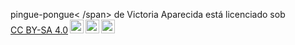 <p xmlns:cc="http://creativecommons.org/ns#" xmlns:dct="http://purl.org/dc/terms/"><span property="dct:title">pingue-pongue< /span> de <span property="cc:attributionName">Victoria Aparecida</span> está licenciado sob <a href="https://creativecommons.org/licenses/by-sa/4.0/?ref=chooser-v1 " target="_blank" rel="license noopener noreferrer" style="display:inline-block;">CC BY-SA 4.0<img style="height:22px!important;margin-left:3px;vertical-align: texto inferior;" src="https://mirrors.creativecommons.org/presskit/icons/cc.svg?ref=chooser-v1" alt=""><img style="height:22px!important;margin-left:3px;vertical -align:texto inferior;" src="https://mirrors.creativecommons.org/presskit/icons/by.svg?ref=chooser-v1" alt=""><img style="height:22px!important;margin-left:3px;vertical -align:texto inferior;" src="https://mirrors.creativecommons.org/presskit/icons/sa.svg?ref=chooser-v1" alt=""></a></p>
